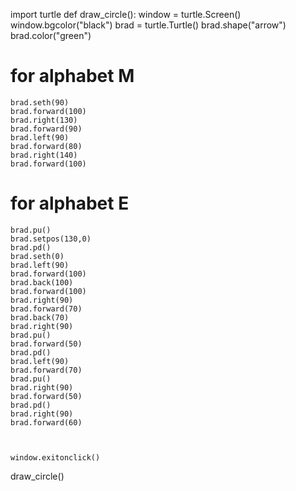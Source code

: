 import turtle
def draw_circle():
    window = turtle.Screen()
    window.bgcolor("black")
    brad = turtle.Turtle()
    brad.shape("arrow")
    brad.color("green")
# for alphabet M
    brad.seth(90)
    brad.forward(100)
    brad.right(130)
    brad.forward(90)
    brad.left(90)
    brad.forward(80)
    brad.right(140)
    brad.forward(100)
# for alphabet E
    brad.pu()
    brad.setpos(130,0)
    brad.pd()
    brad.seth(0)
    brad.left(90)
    brad.forward(100)
    brad.back(100)
    brad.forward(100)
    brad.right(90)
    brad.forward(70)
    brad.back(70)
    brad.right(90)
    brad.pu()
    brad.forward(50)
    brad.pd()
    brad.left(90)
    brad.forward(70)
    brad.pu()
    brad.right(90)
    brad.forward(50)
    brad.pd()
    brad.right(90)
    brad.forward(60)
   
    
    
    window.exitonclick()
 
draw_circle()
